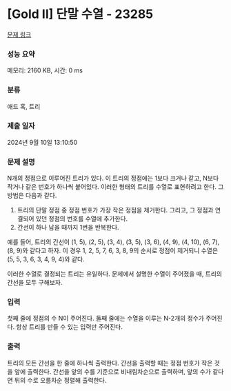 # [Gold II] 단말 수열 - 23285 

[문제 링크](https://www.acmicpc.net/problem/23285) 

### 성능 요약

메모리: 2160 KB, 시간: 0 ms

### 분류

애드 혹, 트리

### 제출 일자

2024년 9월 10일 13:10:50

### 문제 설명

<p>N개의 정점으로 이루어진 트리가 있다. 이 트리의 정점에는 1보다 크거나 같고, N보다 작거나 같은 번호가 하나씩 붙어있다. 이러한 형태의 트리를 수열로 표현하려고 한다. 그 방법은 다음과 같다.</p>

<ol>
	<li>트리의 단말 정점 중 정점 번호가 가장 작은 정점을 제거한다. 그리고, 그 정점과 연결되어 있던 정점의 번호를 수열에 추가한다.</li>
	<li>간선이 하나 남을 때까지 1번을 반복한다.</li>
</ol>

<p>예를 들어, 트리의 간선이 (1, 5), (2, 5), (3, 4), (3, 5), (3, 6), (4, 9), (4, 10), (6, 7), (8, 9)와 같다고 하자. 이 경우 1, 2, 5, 7, 6, 3, 8, 9의 순서로 정점이 제거되니 수열은 (5, 5, 3, 6, 3, 4, 9, 4)와 같다.</p>

<p>이러한 수열로 결정되는 트리는 유일하다. 문제에서 설명한 수열이 주어졌을 때, 트리의 간선을 모두 구해보자.</p>

### 입력 

 <p>첫째 줄에 정점의 수 N이 주어진다. 둘째 줄에는 수열을 이루는 N-2개의 정수가 주어진다. 항상 트리를 만들 수 있는 입력만 주어진다.</p>

### 출력 

 <p>트리의 모든 간선을 한 줄에 하나씩 출력한다. 간선을 출력할 때는 정점 번호가 작은 것을 앞에 출력한다. 간선을 앞의 수를 기준으로 비내림차순으로 출력하며, 앞의 수가 같다면 뒤의 수로 오름차순 정렬해 출력한다.</p>

